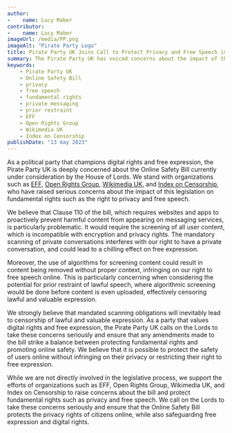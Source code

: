 ```yaml
---
author:
-    name: Lucy Maber
contributor:
-    name: Lucy Maber
imageUrl: /media/PP.png
imageAlt: "Pirate Party Logo"
title: Pirate Party UK Joins Call to Protect Privacy and Free Speech in Online Safety Bill
summary: The Pirate Party UK has voiced concerns about the impact of the UK's Online Safety Bill on fundamental rights such as privacy and free speech. The party supports organizations such as EFF, Open Rights Group, Wikimedia UK, and Index on Censorship in calling for the protection of private messaging and the prevention of prior restraint of lawful speech.
keywords: 
    - Pirate Party UK
    - Online Safety Bill
    - privacy
    - free speech
    - fundamental rights
    - private messaging
    - prior restraint
    - EFF
    - Open Rights Group
    - Wikimedia UK
    - Index on Censorship
publishDate: "13 may 2023"
---
```

As a political party that champions digital rights and free expression, the Pirate Party UK is deeply concerned about the Online Safety Bill currently under consideration by the House of Lords. We stand with organizations such as [EFF](Pirate_Party_UK_Joins_Call_to_Protect_Privacy_and_Free_Speech_in_Online_Safety_Bill.md), [Open Rights Group](Pirate_Party_UK_Joins_Call_to_Protect_Privacy_and_Free_Speech_in_Online_Safety_Bill.md), [Wikimedia UK](Pirate_Party_UK_Joins_Call_to_Protect_Privacy_and_Free_Speech_in_Online_Safety_Bill.md), and [Index on Censorship](Pirate_Party_UK_Joins_Call_to_Protect_Privacy_and_Free_Speech_in_Online_Safety_Bill.md), who have raised serious concerns about the impact of this legislation on fundamental rights such as the right to privacy and free speech.

We believe that Clause 110 of the bill, which requires websites and apps to proactively prevent harmful content from appearing on messaging services, is particularly problematic. It would require the screening of all user content, which is incompatible with encryption and privacy rights. The mandatory scanning of private conversations interferes with our right to have a private conversation, and could lead to a chilling effect on free expression.

Moreover, the use of algorithms for screening content could result in content being removed without proper context, infringing on our right to free speech online. This is particularly concerning when considering the potential for prior restraint of lawful speech, where algorithmic screening would be done before content is even uploaded, effectively censoring lawful and valuable expression.

We strongly believe that mandated scanning obligations will inevitably lead to censorship of lawful and valuable expression. As a party that values digital rights and free expression, the Pirate Party UK calls on the Lords to take these concerns seriously and ensure that any amendments made to the bill strike a balance between protecting fundamental rights and promoting online safety. We believe that it is possible to protect the safety of users online without infringing on their privacy or restricting their right to free expression.

While we are not directly involved in the legislative process, we support the efforts of organizations such as EFF, Open Rights Group, Wikimedia UK, and Index on Censorship to raise concerns about the bill and protect fundamental rights such as privacy and free speech. We call on the Lords to take these concerns seriously and ensure that the Online Safety Bill protects the privacy rights of citizens online, while also safeguarding free expression and digital rights.
